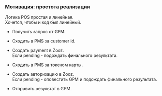 ### Мотивация: простота реализации

Логика POS простая и линейная.  
Хочется, чтобы и код был линейный.

* Получить запрос от GPM.

* Сходить в PMS за customer id.

* Создать payment в Zooz.  
  Если pending - подождать финального результата.

* Сходить в PMS за токеном карты.

* Создать авторизацию в Zooz.  
  Если pending - оповестить GPM и подождать финального результата.

* Отправить результат в GPM.
